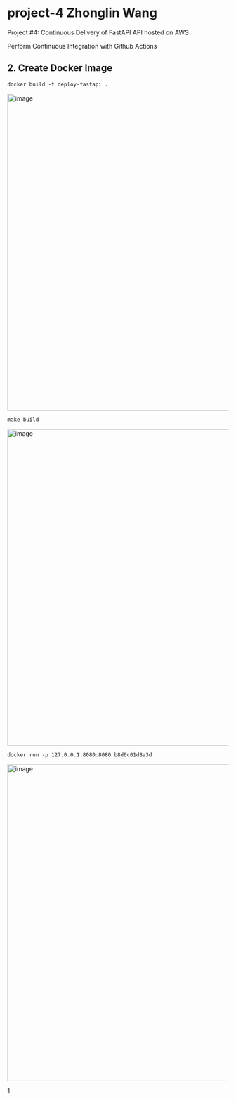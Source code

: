 # project-4 Zhonglin Wang
Project #4: Continuous Delivery of FastAPI API hosted on AWS

Perform Continuous Integration with Github Actions

## 2. Create Docker Image
`docker build -t deploy-fastapi .` 

<img width="721" alt="image" src="https://user-images.githubusercontent.com/112585430/204142895-9381f37e-a2fd-4606-90fb-8ebdc6efa681.png"> 

`make build`  

<img width="721" alt="image" src="https://user-images.githubusercontent.com/112585430/204142999-671e7aae-dbd4-4593-a298-1693d5736529.png"> 

`docker run -p 127.0.0.1:8080:8080 b8d6c01d8a3d` 

<img width="721" alt="image" src="https://user-images.githubusercontent.com/112585430/204143816-3baa62f9-47b2-4890-9396-2de2bcad6560.png"> 

1
